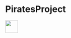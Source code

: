 # PiratesProject
<img src="https://i.gyazo.com/956cc8d31745e9ee2dc6a4f5ff9bb9eb.gif" width="40" height="40" />
